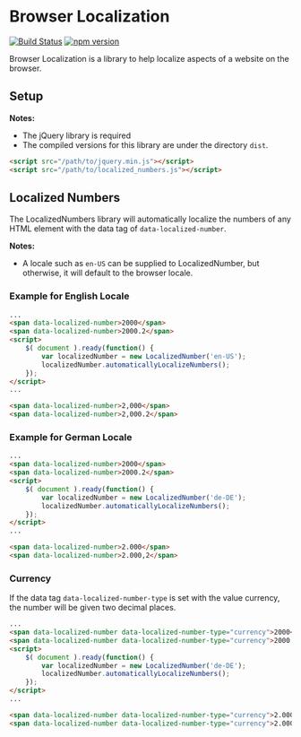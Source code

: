 # Browser Localization

[![Build Status](https://travis-ci.org/rubyrainbows/browser-localization.svg?branch=master)](https://travis-ci.org/rubyrainbows/browser-localization)
[![npm version](https://badge.fury.io/js/%40rubyrainbows%2Fbrowser-localization.svg)](https://badge.fury.io/js/%40rubyrainbows%2Fbrowser-localization)

Browser Localization is a library to help localize aspects of a website on the browser.

## Setup

**Notes:**
* The jQuery library is required
* The compiled versions for this library are under the directory `dist`.

```html
<script src="/path/to/jquery.min.js"></script>
<script src="/path/to/localized_numbers.js"></script>
```

## Localized Numbers

The LocalizedNumbers library will automatically localize the numbers of any HTML element with the data tag of `data-localized-number`.

**Notes:**
* A locale such as `en-US` can be supplied to LocalizedNumber, but otherwise, it will default to the browser locale.

### Example for English Locale

```html
...
<span data-localized-number>2000</span>
<span data-localized-number>2000.2</span>
<script>
    $( document ).ready(function() {
        var localizedNumber = new LocalizedNumber('en-US');
        localizedNumber.automaticallyLocalizeNumbers();
    });
</script>
...
```

```html
<span data-localized-number>2,000</span>
<span data-localized-number>2,000.2</span>
```

### Example for German Locale

```html
...
<span data-localized-number>2000</span>
<span data-localized-number>2000.2</span>
<script>
    $( document ).ready(function() {
        var localizedNumber = new LocalizedNumber('de-DE');
        localizedNumber.automaticallyLocalizeNumbers();
    });
</script>
...
```

```html
<span data-localized-number>2.000</span>
<span data-localized-number>2.000,2</span>
```

### Currency

If the data tag `data-localized-number-type` is set with the value currency, the number will be given two decimal places.

```html
...
<span data-localized-number data-localized-number-type="currency">2000</span>
<span data-localized-number data-localized-number-type="currency">2000.2</span>
<script>
    $( document ).ready(function() {
        var localizedNumber = new LocalizedNumber('de-DE');
        localizedNumber.automaticallyLocalizeNumbers();
    });
</script>
...
```

```html
<span data-localized-number data-localized-number-type="currency">2.000,00</span>
<span data-localized-number data-localized-number-type="currency">2.000,20</span>
```
